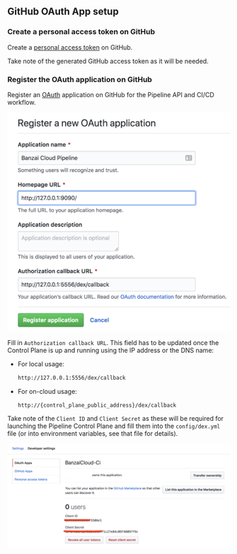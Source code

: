 ## GitHub OAuth App setup

### Create a personal access token on GitHub

Create a [personal access token](https://help.github.com/articles/creating-a-personal-access-token-for-the-command-line/) on GitHub.

Take note of the generated GitHub access token as it will be needed.

### Register the OAuth application on GitHub

Register an [OAuth](https://developer.github.com/apps/building-integrations/setting-up-and-registering-oauth-apps/registering-oauth-apps/) application on GitHub for the Pipeline API and CI/CD workflow.

![github oauth app reg](images/GithubOAuthAppReg.png)

Fill in `Authorization callback URL`. This field has to be updated once the Control Plane is up and running using the IP address or the DNS name:

- For local usage:
    ```bash
    http://127.0.0.1:5556/dex/callback
    ```

- For on-cloud usage:
    ```bash
    http://{control_plane_public_address}/dex/callback
    ```

Take note of the `Client ID` and `Client Secret` as these will be required for launching the Pipeline Control Plane and fill them into the `config/dex.yml` file (or into environment variables, see that file for details).

![github oauth app id](images/GithubOAuthAppId.png)
